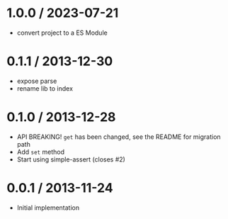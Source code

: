 1.0.0 / 2023-07-21
==================

 * convert project to a ES Module

0.1.1 / 2013-12-30 
==================

 * expose parse
 * rename lib to index

0.1.0 / 2013-12-28
==================

  * API BREAKING! `get` has been changed, see the README for migration path
  * Add `set` method
  * Start using simple-assert (closes #2)

0.0.1 / 2013-11-24
==================

  * Initial implementation
